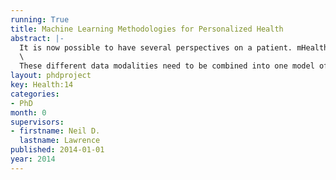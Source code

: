 ```yaml
---
running: True
title: Machine Learning Methodologies for Personalized Health
abstract: |-
  It is now possible to have several perspectives on a patient. mHealth provides information derived from mobile phones. Full genotyping of patients is becoming affordable, providing information about genetic background. The phenotype of disease is becoming better characterised than ever before. Techniques such as transcriptome analysis allow a highly detailed characterization of the state of a tissue. Finally the UK government’s midata initiative (and similar initiatives elsewhere) may eventually allow patients to provide information about their consumer spending habits as well as social network behaviour.\
  \
  These different data modalities need to be combined into one model of the patients well being. There are major challenges with doing this: models need to be applied across millions of patients and for any given patient many information modalities will be missing. Addressing data of this type requires new machine learning methodologies. This project will focus on combining data from different modalities within the same probabilistic model.
layout: phdproject
key: Health:14
categories:
- PhD
month: 0
supervisors:
- firstname: Neil D.
  lastname: Lawrence
published: 2014-01-01
year: 2014
---
```

